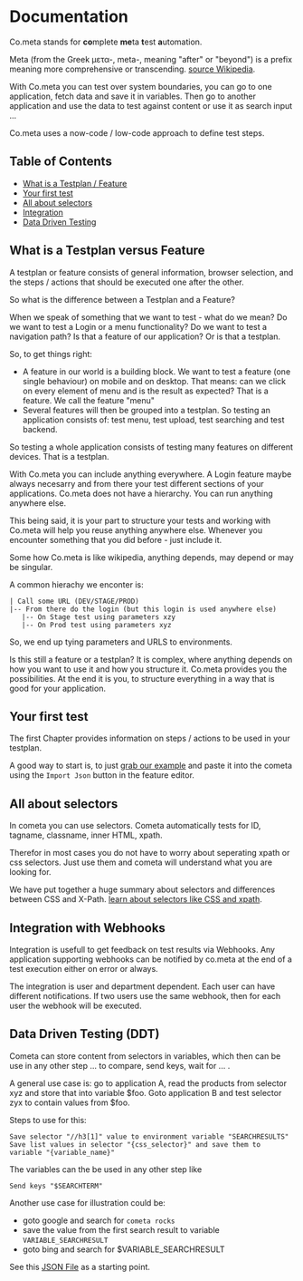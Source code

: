 # Documentation

Co.meta stands for **co**mplete **me**ta **t**est **a**utomation. 

Meta (from the Greek μετα-, meta-, meaning "after" or "beyond") is a prefix meaning more comprehensive or transcending. [source Wikipedia](https://en.wikipedia.org/wiki/Meta). 

With Co.meta you can test over system boundaries, you can go to one application, fetch data and save it in variables. Then go to another application and use the data to test against content or use it as search input ...

Co.meta uses a now-code / low-code approach to define test steps. 





## Table of Contents 

- [What is a Testplan / Feature](#whatis_a_testplan)  
- [Your first test](#general) 
- [All about selectors](#selectors) 
- [Integration](#integration) 
- [Data Driven Testing](#datadriventesting) 


<a name="whatis_a_testplan"></a>

## What is a Testplan versus Feature

A testplan or feature consists of general information, browser selection, and the steps / actions that should be executed one after the other. 

So what is the difference between a Testplan and a Feature?

When we speak of something that we want to test - what do we mean?  Do we want to test a Login or a menu functionality? Do we want to test a navigation path?
Is that a feature of our application? Or is that a testplan.

So, to get things right:

* A feature in our world is a building block. We want to test a feature (one single behaviour) on mobile and on desktop. That means: can we click on every element of menu and is the result as expected? That is a feature. We call the feature "menu"
* Several features will then be grouped into a testplan. So testing an application consists of: test menu, test upload, test searching and test backend.

So testing a whole application consists of testing many features on different devices. That is a testplan.

With Co.meta you can include anything everywhere. A Login feature maybe always necesarry and from there your test different sections of your applications.
Co.meta does not have a hierarchy. You can run anything anywhere else.

This being said, it is your part to structure your tests and working with Co.meta will help you reuse anything anywhere else. Whenever you encounter something that you did before - just include it.

Some how Co.meta is like wikipedia, anything depends, may depend or may be singular.

A common hierachy we enconter is:
```
| Call some URL (DEV/STAGE/PROD)
|-- From there do the login (but this login is used anywhere else)
   |-- On Stage test using parameters xzy
   |-- On Prod test using parameters xyz
```

So, we end up tying parameters and URLS to environments.

Is this still a feature or a testplan? It is complex, where anything depends on how you want to use it and how you structure it. Co.meta provides you the possibilities. At the end it is you, to structure everything in a way that is good for your application.

<a name="general"></a>

## Your first test 

The first Chapter provides information on steps / actions to be used in your testplan.

A good way to start is, to just [grab our example](feature_example_your_first_testcase.json) and paste it into the cometa using the ``Import Json`` button in the feature editor.


<a name="selectors"></a>

## All about selectors 

In cometa you can use selectors. Cometa automatically tests for ID, tagname, classname, inner HTML, xpath.

Therefor in most cases you do not have to worry about seperating xpath or css selectors. Just use them and cometa will understand what you are looking for.

We have put together a huge summary about selectors and differences between CSS and X-Path. [learn about selectors like CSS and xpath](css-xpath.md). 

<a name="integration"></a>

## Integration with Webhooks

Integration is usefull to get feedback on test results via Webhooks. Any application supporting webhooks can be notified by co.meta at the end of a test execution either on error or always.

The integration is user and department dependent. Each user can have different notifications. If two users use the same webhook, then for each user the webhook will be executed.

<a name="datadriventesting"></a>

## Data Driven Testing (DDT)

Cometa can store content from selectors in variables, which then can be use in any other step ... to compare, send keys, wait for ... .

A general use case is: go to application A, read the products from selector xyz and store that into variable $foo. Goto application B and test selector zyx to contain values from $foo. 

Steps to use for this:
```
Save selector "//h3[1]" value to environment variable "SEARCHRESULTS"
Save list values in selector "{css_selector}" and save them to variable "{variable_name}"
```

The variables can the be used in any other step like

```
Send keys "$SEARCHTERM"
```

Another use case for illustration could be:
* goto google and search for `cometa rocks`
* save the value from the first search result to variable `VARIABLE_SEARCHRESULT`
* goto bing and search for $VARIABLE_SEARCHRESULT

See this [JSON File](feature_example_your_first_testcase.json) as a starting point.


